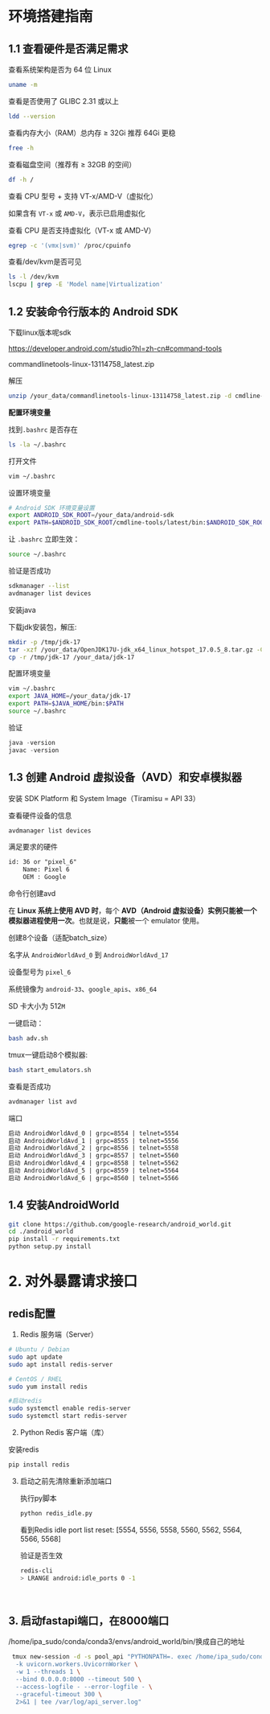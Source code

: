 # 环境搭建指南

## 1.1 查看硬件是否满足需求

查看系统架构是否为 64 位 Linux

```bash
uname -m
```

查看是否使用了 GLIBC 2.31 或以上

```bash
ldd --version
```

查看内存大小（RAM）总内存 ≥ 32Gi  推荐 64Gi 更稳

```bash
free -h
```

查看磁盘空间（推荐有 ≥ 32GB 的空间）

```bash
df -h /
```

查看 CPU 型号 + 支持 VT-x/AMD-V（虚拟化）

如果含有 `VT-x` 或 `AMD-V`，表示已启用虚拟化

查看 CPU 是否支持虚拟化（VT-x 或 AMD-V）

```bash
egrep -c '(vmx|svm)' /proc/cpuinfo
```

查看/dev/kvm是否可见

```bash
ls -l /dev/kvm
lscpu | grep -E 'Model name|Virtualization'
```

## 1.2 安装命令行版本的 Android SDK

下载linux版本呢sdk

https://developer.android.com/studio?hl=zh-cn#command-tools

commandlinetools-linux-13114758_latest.zip

解压

```bash
unzip /your_data/commandlinetools-linux-13114758_latest.zip -d cmdline-tools
```

**配置环境变量**

找到`.bashrc` 是否存在

```bash
ls -la ~/.bashrc
```

打开文件

```bash
vim ~/.bashrc
```

设置环境变量

```Bash
# Android SDK 环境变量设置
export ANDROID_SDK_ROOT=/your_data/android-sdk
export PATH=$ANDROID_SDK_ROOT/cmdline-tools/latest/bin:$ANDROID_SDK_ROOT/platform-tools:$PATH
```

让 `.bashrc` 立即生效：

```bash
source ~/.bashrc
```

验证是否成功

```bash
sdkmanager --list
avdmanager list devices
```

安装java

下载jdk安装包，解压:

```bash
mkdir -p /tmp/jdk-17
tar -xzf /your_data/OpenJDK17U-jdk_x64_linux_hotspot_17.0.5_8.tar.gz -C /tmp/jdk-17 --strip-components=1
cp -r /tmp/jdk-17 /your_data/jdk-17
```

配置环境变量

```bash
vim ~/.bashrc
export JAVA_HOME=/your_data/jdk-17
export PATH=$JAVA_HOME/bin:$PATH
source ~/.bashrc
```

验证

```Python
java -version
javac -version
```

## 1.3 创建 Android 虚拟设备（AVD）和安卓模拟器

安装 SDK Platform 和 System Image（Tiramisu = API 33）

查看硬件设备的信息

```bash
avdmanager list devices
```

满足要求的硬件

```latex
id: 36 or "pixel_6"
    Name: Pixel 6
    OEM : Google
```

命令行创建avd

在 **Linux 系统上使用 AVD 时**，每个 **AVD（Android 虚拟设备）实例只能被一个模拟器进程使用一次**。也就是说，**只能**被一个 emulator 使用。

创建8个设备（适配batch_size）

名字从 `AndroidWorldAvd_0` 到 `AndroidWorldAvd_17`

设备型号为 `pixel_6`

系统镜像为 `android-33`、`google_apis`、`x86_64`

SD 卡大小为 512`M`

一键启动：

```bash
bash adv.sh
```

tmux一键启动8个模拟器:

```bash
bash start_emulators.sh
```

查看是否成功

```bash
avdmanager list avd
```

端口

```latex
启动 AndroidWorldAvd_0 | grpc=8554 | telnet=5554
启动 AndroidWorldAvd_1 | grpc=8555 | telnet=5556
启动 AndroidWorldAvd_2 | grpc=8556 | telnet=5558
启动 AndroidWorldAvd_3 | grpc=8557 | telnet=5560
启动 AndroidWorldAvd_4 | grpc=8558 | telnet=5562
启动 AndroidWorldAvd_5 | grpc=8559 | telnet=5564
启动 AndroidWorldAvd_6 | grpc=8560 | telnet=5566
```

## 1.4 安装AndroidWorld

```bash
git clone https://github.com/google-research/android_world.git
cd ./android_world
pip install -r requirements.txt
python setup.py install
```

# 2.  对外暴露请求接口

## redis配置

1. Redis 服务端（Server）

```bash
# Ubuntu / Debian
sudo apt update
sudo apt install redis-server

# CentOS / RHEL
sudo yum install redis

#启动redis
sudo systemctl enable redis-server
sudo systemctl start redis-server
```

2. Python Redis 客户端（库）

安装redis

```bash
pip install redis
```

3. 启动之前先清除重新添加端口

   执行py脚本

   ```bash
   python redis_idle.py
   ```

   看到Redis idle port list reset: [5554, 5556, 5558, 5560, 5562, 5564, 5566, 5568]

   验证是否生效

   

   ```bash
   redis-cli
   > LRANGE android:idle_ports 0 -1
   ```

​     

## 3. 启动fastapi端口，在8000端口

/home/ipa_sudo/conda/conda3/envs/android_world/bin/换成自己的地址

```bash
 tmux new-session -d -s pool_api "PYTHONPATH=. exec /home/ipa_sudo/conda/conda3/envs/android_world/bin/gunicorn pool_api:app \
  -k uvicorn.workers.UvicornWorker \
  -w 1 --threads 1 \
  --bind 0.0.0.0:8000 --timeout 500 \
  --access-logfile - --error-logfile - \
  --graceful-timeout 300 \
  2>&1 | tee /var/log/api_server.log"
```